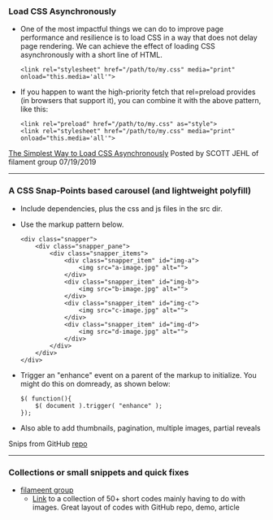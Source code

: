 ### Load CSS Asynchronously

- One of the most impactful things we can do to improve page performance and resilience is to load CSS in a way that does not delay page rendering.  We can achieve the effect of loading CSS asynchronously with a short line of HTML.

  ```
  <link rel="stylesheet" href="/path/to/my.css" media="print" onload="this.media='all'">
  ```
- If you happen to want the high-priority fetch that rel=preload provides (in browsers that support it), you can combine it with the above pattern, like this:
  ```
  <link rel="preload" href="/path/to/my.css" as="style">
  <link rel="stylesheet" href="/path/to/my.css" media="print" onload="this.media='all'">
  ```
[The Simplest Way to Load CSS Asynchronously](https://www.filamentgroup.com/lab/load-css-simpler/) Posted by SCOTT JEHL of filament group 07/19/2019 

----

### A CSS Snap-Points based carousel (and lightweight polyfill)

- Include dependencies, plus the css and js files in the src dir.
- Use the markup pattern below.

	```
	<div class="snapper">
		<div class="snapper_pane">
			<div class="snapper_items">
				<div class="snapper_item" id="img-a">
					<img src="a-image.jpg" alt="">
				</div>
				<div class="snapper_item" id="img-b">
					<img src="b-image.jpg" alt="">
				</div>
				<div class="snapper_item" id="img-c">
					<img src="c-image.jpg" alt="">
				</div>
				<div class="snapper_item" id="img-d">
					<img src="d-image.jpg" alt="">
				</div>
			</div>
		</div>
	</div>
	```
- Trigger an "enhance" event on a parent of the markup to initialize. You might do this on domready, as shown below:

  ```
  $( function(){
	  $( document ).trigger( "enhance" );
  });
  ```
- Also able to add thumbnails, pagination, multiple images, partial reveals

Snips from GitHub [repo](https://github.com/filamentgroup/snapper)

-----

### Collections or small snippets and quick fixes

- [filameent group](https://www.filamentgroup.com)
	- [Link](https://www.filamentgroup.com/code/) to a collection of 50+ short codes mainly having to do with images.  Great layout of codes with GitHub repo, demo, article
